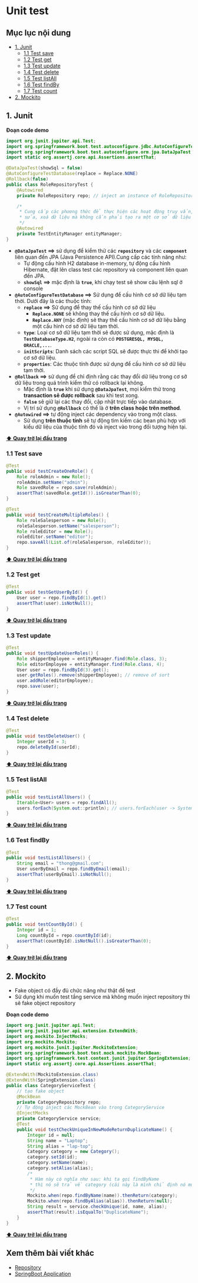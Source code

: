 # Unit test

## Mục lục nội dung

- [1. Junit](#1-junit)
  - [1.1 Test save](#11-test-save)
  - [1.2 Test get](#12-test-get)
  - [1.3 Test update](#13-test-update)
  - [1.4 Test delete](#14-test-delete)
  - [1.5 Test listAll](#15-test-listall)
  - [1.6 Test findBy](#16-test-findby)
  - [1.7 Test count](#17-test-count)
- [2. Mockito](#2-mockito)

## 1. Junit

**Đoạn code demo**

```java
import org.junit.jupiter.api.Test;
import org.springframework.boot.test.autoconfigure.jdbc.AutoConfigureTestDatabase;
import org.springframework.boot.test.autoconfigure.orm.jpa.DataJpaTest;
import static org.assertj.core.api.Assertions.assertThat;

@DataJpaTest(showSql = false)
@AutoConfigureTestDatabase(replace = Replace.NONE)
@Rollback(false)
public class RoleRepositoryTest {
    @Autowired
    private RoleRepository repo; // inject an instance of RoleRepository

    /*
     * Cung cấp các phương thức để thực hiện các hoạt động truy vấn, thêm,
     * sửa, xoá dữ liệu mà không cần phải tạo ra một cơ sở dữ liệu thật
     */
    @Autowired
    private TestEntityManager entityManager;
}
```

- **`@DataJpaTest` ==>** sử dụng để kiểm thử các **`repository`** và các **`component`** liên quan đến JPA (Java Persistence API).Cung cấp các tính năng như:
  - Tự động cấu hình H2 database in-memory, tự động cấu hình Hibernate, đặt lên class test các repository và component liên quan đến JPA.
  - **`showSql` ==>** mặc định là **`true`**, khi chạy test sẽ show câu lệnh sql ở console
- **`@AutoConfigureTestDatabase` ==>** Sử dụng để cấu hình cơ sở dữ liệu tạm thời. Dưới đây là các thuộc tính:
  - **`replace` ==>** Sử dụng để thay thế cấu hình cơ sở dữ liệu
    - **`Replace.NONE`** sẽ không thay thế cấu hình cơ sở dữ liệu.
    - **`Replace.ANY`** (mặc định) sẽ thay thế cấu hình cơ sở dữ liệu bằng một cấu hình cơ sở dữ liệu tạm thời.
  - **`type`**: Loại cơ sở dữ liệu tạm thời sẽ được sử dụng, mặc định là **`TestDatabaseType.H2`**, ngoài ra còn có **`POSTGRESQL, MYSQL, ORACLE,...`**.
  - **`initScripts`**: Danh sách các script SQL sẽ được thực thi để khởi tạo cơ sở dữ liệu.
  - **`properties`**: Các thuộc tính được sử dụng để cấu hình cơ sở dữ liệu tạm thời.
- **`@Rollback` ==>** sử dụng để chỉ định rằng các thay đổi dữ liệu trong cơ sở dữ liệu trong quá trình kiểm thử có rollback lại không.
  - Mặc định là **`true`** khi sử dụng **`@DataJpaTest`**, mọi kiểm thử trong **transaction sẽ được rollback** sau khi test xong.
  - **`false`** sẽ giữ lại các thay đổi, cập nhật trực tiếp vào database.
  - Vị trí sử dụng **`@Rollback`** có thể là ở **trên class hoặc trên method**.
- **`@Autowired` ==>** tự động inject các dependency vào trong một class.
  - Sử dụng **trên thuộc tính** sẽ tự động tìm kiếm các bean phù hợp với kiểu dữ liệu của thuộc tính đó và inject vào trong đối tượng hiện tại.

**[⬆ Quay trở lại đầu trang](#mục-lục-nội-dung)**

### 1.1 Test save

```java
@Test
public void testCreateOneRole() {
    Role roleAdmin = new Role();
    roleAdmin.setName("admin");
    Role savedRole = repo.save(roleAdmin);
    assertThat(savedRole.getId()).isGreaterThan(0);
}

@Test
public void testCreateMultipleRoles() {
    Role roleSalesperson = new Role();
    roleSalesperson.setName("salesperson");
    Role roleEditor = new Role();
    roleEditor.setName("editor");
    repo.saveAll(List.of(roleSalesperson, roleEditor));
}
```

**[⬆ Quay trở lại đầu trang](#mục-lục-nội-dung)**

### 1.2 Test get

```java
@Test
public void testGetUserById() {
    User user = repo.findById(1).get()
    assertThat(user).isNotNull();
}
```

**[⬆ Quay trở lại đầu trang](#mục-lục-nội-dung)**

### 1.3 Test update

```java
@Test
public void testUpdateUserRoles() {
    Role shipperEmployee = entityManager.find(Role.class, 3);
    Role editorEmployee = entityManager.find(Role.class, 4);
    User user = repo.findById(3).get();
    user.getRoles().remove(shipperEmployee); // remove of sort
    user.addRole(editorEmployee);
    repo.save(user);
}
```

**[⬆ Quay trở lại đầu trang](#mục-lục-nội-dung)**

### 1.4 Test delete

```java
@Test
public void testDeleteUser() {
    Integer userId = 3;
    repo.deleteById(userId);
}
```

**[⬆ Quay trở lại đầu trang](#mục-lục-nội-dung)**

### 1.5 Test listAll

```java
@Test
public void testListAllUsers() {
    Iterable<User> users = repo.findAll();
    users.forEach(System.out::println); // users.forEach(user -> System.out.println(user));
}
```

**[⬆ Quay trở lại đầu trang](#mục-lục-nội-dung)**

### 1.6 Test findBy

```java
@Test
public void testListAllUsers() {
    String email = "thong@gmail.com";
    User userByEmail = repo.findByEmail(email);
    assertThat(userByEmail).isNotNull();
}
```

**[⬆ Quay trở lại đầu trang](#mục-lục-nội-dung)**

### 1.7 Test count

```java
@Test
public void testCountById() {
    Integer id = 1;
    Long countById = repo.countById(id);
    assertThat(countById).isNotNull().isGreaterThan(0);
}
```

**[⬆ Quay trở lại đầu trang](#mục-lục-nội-dung)**

## 2. Mockito

- Fake object có đầy đủ chức năng như thật để test
- Sử dụng khi muốn test tầng service mà không muốn inject repository thì sẽ fake object repository

**Đoạn code demo**

```java
import org.junit.jupiter.api.Test;
import org.junit.jupiter.api.extension.ExtendWith;
import org.mockito.InjectMocks;
import org.mockito.Mockito;
import org.mockito.junit.jupiter.MockitoExtension;
import org.springframework.boot.test.mock.mockito.MockBean;
import org.springframework.test.context.junit.jupiter.SpringExtension;
import static org.assertj.core.api.Assertions.assertThat;

@ExtendWith(MockitoExtension.class)
@ExtendWith(SpringExtension.class)
public class CategoryServiceTest {
    // tạo fake object 
    @MockBean
    private CategoryRepository repo;
    // Tự động inject các MockBean vào trong CategoryService
    @InjectMocks
    private CategoryService service;
    @Test
    public void testCheckUniqueInNewModeReturnDuplicateName() {
        Integer id = null;
        String name = "Laptop";
        String alias = "lap-top";
        Category category = new Category();
        category.setId(id);
        category.setName(name);
        category.setAlias(alias);
        /*
         * Hàm này có nghĩa như sau: khi ta gọi findByName
         * thì nó sẽ trả về category (cái này là mình chỉ định nó muốn trả về)
         */
        Mockito.when(repo.findByName(name)).thenReturn(category);
        Mockito.when(repo.findByAlias(alias)).thenReturn(null);
        String result = service.checkUnique(id, name, alias);
        assertThat(result).isEqualTo("DuplicateName");
    }
}
```

**[⬆ Quay trở lại đầu trang](#mục-lục-nội-dung)**

## Xem thêm bài viết khác

- [Repository](Day004.md)
- [SpringBoot Application](Day006.md)
